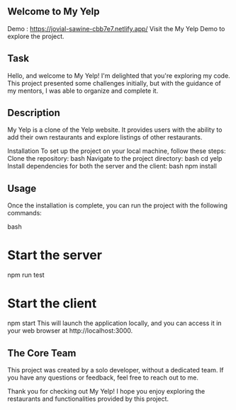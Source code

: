 ## Welcome to My Yelp
Demo : https://jovial-sawine-cbb7e7.netlify.app/
Visit the My Yelp Demo to explore the project.

## Task
Hello, and welcome to My Yelp! I'm delighted that you're exploring my code. This project presented some challenges initially, but with the guidance of my mentors, I was able to organize and complete it.

## Description
My Yelp is a clone of the Yelp website. It provides users with the ability to add their own restaurants and explore listings of other restaurants.

Installation
To set up the project on your local machine, follow these steps:
Clone the repository:
bash
Navigate to the project directory:
bash
cd yelp
Install dependencies for both the server and the client:
bash
npm install
## Usage
Once the installation is complete, you can run the project with the following commands:

bash
# Start the server
npm run test

# Start the client
npm start
This will launch the application locally, and you can access it in your web browser at http://localhost:3000.
## The Core Team
This project was created by a solo developer, without a dedicated team. If you have any questions or feedback, feel free to reach out to me.

Thank you for checking out My Yelp! I hope you enjoy exploring the restaurants and functionalities provided by this project.
